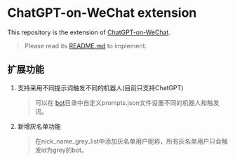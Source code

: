 # ChatGPT-on-WeChat extension
This repository is the extension of [ChatGPT-on-WeChat](https://github.com/zhayujie/chatgpt-on-wechat).
> Please read its [README.md](https://github.com/zhayujie/chatgpt-on-wechat/blob/master/README.md) to implement.


## 扩展功能  
1. 支持采用不同提示词触发不同的机器人(目前只支持ChatGPT)
   > 可以在 [bot](https://github.com/JiaweiWang-AdrianA/chatgpt-on-wechat/tree/master/bot)目录中自定义prompts.json文件设置不同的机器人和触发词。

2. 新增灰名单功能
   > 在nick_name_grey_list中添加灰名单用户昵称，所有灰名单用户只会触发id为grey的bot。

